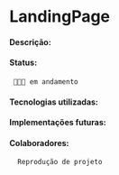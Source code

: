 # LandingPage

#### Descrição:
     
#### Status:
     👩🏻‍💡 em andamento
#### Tecnologias utilizadas:
      
#### Implementações futuras:

#### Colaboradores:
      Reprodução de projeto
